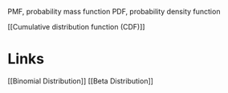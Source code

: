 
PMF, probability mass function
PDF, probability density function

[[Cumulative distribution function (CDF)]]


# Links

[[Binomial Distribution]]
[[Beta Distribution]]

